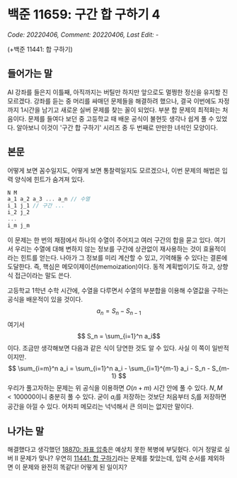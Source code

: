 # 백준 11659: 구간 합 구하기 4
_Code: 20220406, Comment: 20220406, Last Edit: -_

(+백준 11441: 합 구하기)

## 들어가는 말
 AI 강좌를 들은지 이틀째, 아직까지는 버틸만 하지만 앞으로도 멀쩡한 정신을 유지할 진 모르겠다. 강좌를 듣는 중 머리를 싸매던 문제들을 해결하려 했으나, 결국 이번에도 자정까지 1시간을 남기고 새로운 실버 문제를 찾는 꼴이 되었다.
 부분 합 문제의 최적화는 처음이다. 문제를 들여다 보던 중 고등학교 때 배운 공식이 불현듯 생각나 쉽게 풀 수 있었다. 알아보니 이것이 '구간 합 구하기' 시리즈 중 두 번째로 만만한 녀석인 모양이다.

## 본문
 어떻게 보면 꼼수일지도, 어떻게 보면 통찰력일지도 모르겠으나, 이번 문제의 해법은 입력 양식에 힌트가 숨겨져 있다.

 ```cpp
 N M 
 a_1 a_2 a_3 ... a_n // 수열
 i_1 j_1 // 구간 ...
 i_2 j_2
 ...
 i_m j_m
 ```
 
 이 문제는 한 번의 채점에서 하나의 수열이 주어지고 여러 구간의 합을 묻고 있다. 여기서 우리는 수열에 대해 변하지 않는 정보를 구간에 상관없이 재사용하는 것이 효율적이라는 힌트를 얻는다. 나아가 그 정보를 미리 계산할 수 있고, 기억해둘 수 있다는 결론에 도달한다. 즉, 핵심은 메모이제이션(memoization)이다. 동적 계획법이기도 하고, 상향식 접근이라는 말도 쓴다.

 고등학교 1학년 수학 시간에, 수열을 다루면서 수열의 부분합을 이용해 수열값을 구하는 공식을 배운적이 있을 것이다.
 $$ a_n = S_n - S_{n-1} $$
 여기서
 $$ S_n = \sum_{i=1}^n a_i$$
 이다.
 조금만 생각해보면 다음과 같은 식이 당연한 것도 알 수 있다. 사실 이 쪽이 일반적이지만.
$$ \sum_{i=m}^n a_i = \sum_{i=1}^n a_i - \sum_{i=1}^{m-1} a_i - S_n - S_{m-1} $$
 우리가 풀고자하는 문제는 위 공식을 이용하면 $O(n+m)$ 시간 안에 풀 수 있다. $N, M < 100000$이니 충분히 풀 수 있다.
 굳이 $a_i$를 저장하는 것보단 처음부터 $S_i$를 저장하면 공간을 아낄 수 있다. 어차피 메모리는 넉넉해서 큰 의미는 없지만 말이다.


## 나가는 말
 해결했다고 생각했던 [18870: 좌표 압축](https://www.acmicpc.net/problem/18870)은 예상치 못한 복병에 부딪혔다. 이거 정말로 실버 II 문제가 맞나?
 우연히 [11441: 합 구하기](https://www.acmicpc.net/problem/11441)라는 문제를 찾았는데, 입력 순서를 제외하면 이 문제와 완전히 똑같다! 어떻게 된 일이지?